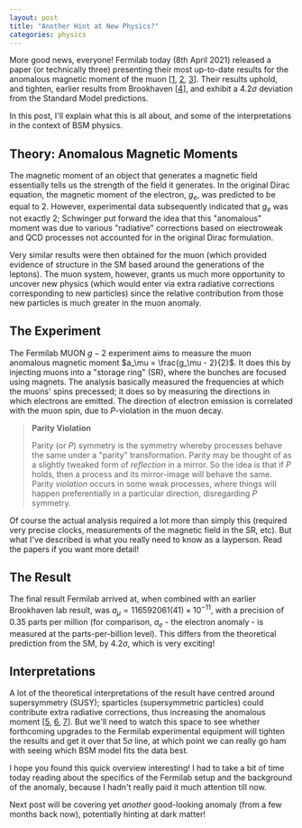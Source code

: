 ```yaml
---
layout: post
title: "Another Hint at New Physics?"
categories: physics
---
```


More good news, everyone! Fermilab today (8th April 2021) released a paper (or technically three) presenting their most up-to-date results for the anomalous magnetic moment of the muon [[1](https://arxiv.org/pdf/2104.03281.pdf), [2](https://arxiv.org/pdf/2104.03247.pdf), [3](https://arxiv.org/pdf/2104.03201.pdf)]. Their results uphold, and tighten, earlier results from Brookhaven [[4](https://arxiv.org/pdf/hep-ex/0602035.pdf)], and exhibit a 4.2$\sigma$ deviation from the Standard Model predictions.

In this post, I'll explain what this is all about, and some of the interpretations in the context of BSM physics.

## Theory: Anomalous Magnetic Moments

The magnetic moment of an object that generates a magnetic field essentially tells us the strength of the field it generates. In the original Dirac equation, the magnetic moment of the electron, $g_e$, was predicted to be equal to 2. However, experimental data subsequently indicated that $g_e$ was not exactly 2; Schwinger put forward the idea that this "anomalous" moment was due to various "radiative" corrections based on electroweak and QCD processes not accounted for in the original Dirac formulation.

Very similar results were then obtained for the muon (which provided evidence of structure in the SM based around the generations of the leptons). The muon system, however, grants us much more opportunity to uncover new physics (which would enter via extra radiative corrections corresponding to new particles) since the relative contribution from those new particles is much greater in the muon anomaly.

## The Experiment

The Fermilab MUON $g - 2$ experiment aims to measure the muon anomalous magnetic moment $a_\mu = \frac{g_\mu - 2}{2}$. It does this by injecting muons into a "storage ring" (SR), where the bunches are focused using magnets. The analysis basically measured the frequencies at which the muons' spins precessed; it does so by measuring the directions in which electrons are emitted. The direction of electron emission is correlated with the muon spin, due to $P$-violation in the muon decay.

> **Parity Violation**
> 
> Parity (or $P$) symmetry is the symmetry whereby processes behave the same under a "parity" transformation. Parity may be thought of as a slightly tweaked form of *reflection* in a mirror. So the idea is that if $P$ holds, then a process and its mirror-image will behave the same. Parity *violation* occurs in some weak processes, where things will happen preferentially in a particular direction, disregarding $P$ symmetry.

Of course the actual analysis required a lot more than simply this (required very precise clocks, measurements of the magnetic field in the SR, etc). But what I've described is what you really need to know as a layperson. Read the papers if you want more detail!

## The Result

The final result Fermilab arrived at, when combined with an earlier Brookhaven lab result, was $a_\mu = 116 592 061(41) \times 10^{-11}$, with a precision of 0.35 parts per million (for comparison, $a_e$ - the electron anomaly - is measured at the parts-per-billion level). This differs from the theoretical prediction from the SM, by 4.2$\sigma$, which is very exciting!

## Interpretations

A lot of the theoretical interpretations of the result have centred around supersymmetry (SUSY); sparticles (supersymmetric particles) could contribute extra radiative corrections, thus increasing the anomalous moment [[5](https://arxiv.org/pdf/2104.03217.pdf), [6](https://arxiv.org/pdf/2104.03223.pdf), [7](https://arxiv.org/pdf/2104.03294.pdf)]. But we'll need to watch this space to see whether forthcoming upgrades to the Fermilab experimental equipment will tighten the results and get it over that 5$\sigma$ line, at which point we can really go ham with seeing which BSM model fits the data best.

I hope you found this quick overview interesting! I had to take a bit of time today reading about the specifics of the Fermilab setup and the background of the anomaly, because I hadn't really paid it much attention till now.

Next post will be covering yet *another* good-looking anomaly (from a few months back now), potentially hinting at dark matter!